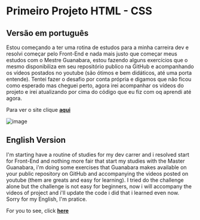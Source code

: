 # Primeiro Projeto HTML - CSS

## Versão em português
Estou começando a ter uma rotina de estudos para a minha carreira dev e resolvi começar pelo Front-End e nada mais justo que começar meus estudos com o Mestre Guanabara, estou fazendo alguns exercícios que o mesmo disponibiliza em seu repositório publico na GitHub e acompanhando os vídeos postados no youtube (são ótimos e bem didáticos, até uma porta entende). Tentei fazer o desafio por conta própria e digamos que não ficou como esperado mas cheguei perto, agora irei acompanhar os vídeos do projeto e irei atualizando por cima do código que eu fiz com oq aprendi até agora.

Para ver o site clique <a href="https://jordanaguiar.github.io/desafio-html-css/android.html"><strong>aqui</strong></a>


![image](https://github.com/user-attachments/assets/3a7c9e97-327e-416b-be6a-8c533f4a84cb)

 
## English Version
I'm starting have a routine of studies for my dev carrer and i resolved start for Front-End and nothing more fair that start my studies with the Master Guanabara, i'm doing some exercises that Guanabara makes available on your public repository on GitHub and accompanying the videos posted on youtube (them are greats and easy for learning). I tried do the challenge alone but the challenge is not easy for beginners, now i will accompany the videos of project and i'll update the code i did that i learned even now.   
Sorry for my English, I'm pratice.

For you to see, click <a href="https://jordanaguiar.github.io/desafio-html-css/android.html"><strong>here</strong></a>